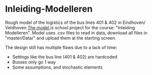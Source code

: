 # Inleiding-Modelleren
Rough model of the logistics of the bus lines 401 &amp; 402 in Eindhoven/ Veldhoven
<a href="https://jrbemt.github.io/Inleiding-Modelleren/.">The model </a> is school project for the course: "Inleiding Modelleren". 
Model uses .csv files to read in data, download all files in "master/Data/" and upload them at the starting screen.

The design still has multiple flaws due to a lack of time:
<ul>
  <li> Settings like the bus line (401 & 402) are hardcoded</li>
  <li> Busses only go 1 way</li>
  <li> Some assumptions, and stochastic elements</li>
</ul>

